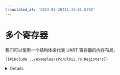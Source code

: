 ```yaml
---
translated_at: '2024-03-26T11:44:01.679Z'
---
```


# 多个寄存器

我们可以使用一个结构体来代表 UART 寄存器的内存布局。

```rust,editable,compile_fail
{{#include ../examples/src/pl011.rs:Registers}}
```

<details>

- [`#[repr(C)]`](https://doc.rust-lang.org/reference/type-layout.html#the-c-representation)
  告诉编译器按照顺序放置结构体字段，遵循与 C 相同的规则。这对于我们的结构体来说是必须的，因为它需要有一个可预测的布局，而默认的 Rust 表示允许编译器自行决定如何（在其他事情中）重新排列字段。

</details>
